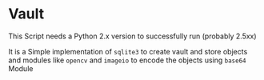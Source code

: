 # Vault

This Script needs a Python 2.x version to successfully run (probably 2.5xx)

It is a Simple implementation of ```sqlite3``` to create vault and store objects and modules like ```opencv``` and ```imageio``` to encode the objects using ```base64``` Module